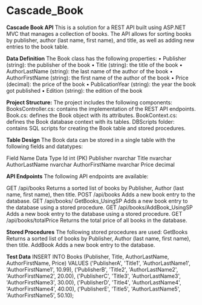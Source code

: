 # Cascade_Book

**Cascade Book API**
This is a solution for a REST API built using ASP.NET MVC that manages a collection of books. The API allows for sorting books by publisher, author (last name, first name), and title, as well as adding new entries to the book table.

**Data Definition**
The Book class has the following properties:
•	Publisher (string): the publisher of the book
•	Title (string): the title of the book
•	AuthorLastName (string): the last name of the author of the book
•	AuthorFirstName (string): the first name of the author of the book
•	Price (decimal): the price of the book
•	PublicationYear (string): the year the book got published
•	Edition (string): the edition of the book

**Project Structure:**
The project includes the following components:
BooksController.cs: contains the implementation of the REST API endpoints.
Book.cs: defines the Book object with its attributes.
BookContext.cs: defines the Book database context with its tables.
DBScripts folder: contains SQL scripts for creating the Book table and stored procedures.

**Table Design**
The Book data can be stored in a single table with the following fields and datatypes:

Field Name	    Data Type
Id	            int (PK)
Publisher	      nvarchar
Title	          nvarchar
AuthorLastName	nvarchar
AuthorFirstName	nvarchar
Price	          decimal

**API Endpoints**
The following API endpoints are available:

GET /api/books
Returns a sorted list of books by Publisher, Author (last name, first name), then title.
POST /api/books
Adds a new book entry to the database.
GET /api/books/ GetBooks_UsingSP
Adds a new book entry to the database using a stored procedure.
GET /api/books/AddBook_UsingSP
Adds a new book entry to the database using a stored procedure.
GET /api/books/totalPrice
Returns the total price of all books in the database.

**Stored Procedures**
The following stored procedures are used:
GetBooks
Returns a sorted list of books by Publisher, Author (last name, first name), then title.
AddBook
Adds a new book entry to the database.

**Test Data**
INSERT INTO Books (Publisher, Title, AuthorLastName, AuthorFirstName, Price)
VALUES
  ('PublisherA', 'Title1', 'AuthorLastName1', 'AuthorFirstName1', 10.99),
  ('PublisherB', 'Title2', 'AuthorLastName2', 'AuthorFirstName2', 20.00),
  ('PublisherC', 'Title3', 'AuthorLastName3', 'AuthorFirstName3', 30.00),
  ('PublisherD', 'Title4', 'AuthorLastName4', 'AuthorFirstName4', 40.00),
  ('PublisherE', 'Title5', 'AuthorLastName5', 'AuthorFirstName5', 50.10);


